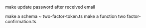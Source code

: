 make update password after received email

make a schema ~
two-factor-token.ts make a function
two factor-confirmation.ts